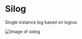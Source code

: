 # Silog

Single instance log based on logrus

![Image of sidog](https://memegenerator.net/img/instances/80538986/si.jpg)